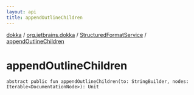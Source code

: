 ```yaml
---
layout: api
title: appendOutlineChildren
---
```

[dokka](../../index.html) / [org.jetbrains.dokka](../index.html) / [StructuredFormatService](index.html) / [appendOutlineChildren](appendOutlineChildren.html)


# appendOutlineChildren



```
abstract public fun appendOutlineChildren(to: StringBuilder, nodes: Iterable<DocumentationNode>): Unit
```

